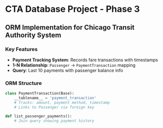 # CTA Database Project - Phase 3
## ORM Implementation for Chicago Transit Authority System

### Key Features
- **Payment Tracking System**: Records fare transactions with timestamps
- **1-N Relationship**: `Passenger` → `PaymentTransaction` mapping
- **Query**: Last 10 payments with passenger balance info

### ORM Structure
```python
class PaymentTransaction(Base):
    __tablename__ = 'payment_transaction'
    # Tracks: amount, payment method, timestamp
    # Links to Passenger via foreign key

def list_passenger_payments():
    # Join query showing payment history
